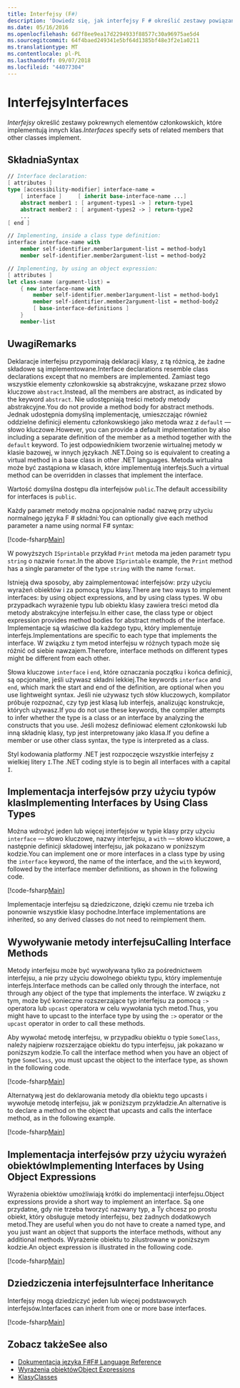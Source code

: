 ```yaml
---
title: Interfejsy (F#)
description: 'Dowiedz się, jak interfejsy F # określić zestawy powiązane elementy członkowskie, które implementują innych klas.'
ms.date: 05/16/2016
ms.openlocfilehash: 6d7f8ee9ea17d2294933f88577c30a96975ae5d4
ms.sourcegitcommit: 64f4baed249341e5bf64d1385bf48e3f2e1a0211
ms.translationtype: MT
ms.contentlocale: pl-PL
ms.lasthandoff: 09/07/2018
ms.locfileid: "44077304"
---
```

# <a name="interfaces"></a><span data-ttu-id="325e6-103">Interfejsy</span><span class="sxs-lookup"><span data-stu-id="325e6-103">Interfaces</span></span>

<span data-ttu-id="325e6-104">*Interfejsy* określić zestawy pokrewnych elementów członkowskich, które implementują innych klas.</span><span class="sxs-lookup"><span data-stu-id="325e6-104">*Interfaces* specify sets of related members that other classes implement.</span></span>

## <a name="syntax"></a><span data-ttu-id="325e6-105">Składnia</span><span class="sxs-lookup"><span data-stu-id="325e6-105">Syntax</span></span>

```fsharp
// Interface declaration:
[ attributes ]
type [accessibility-modifier] interface-name =
    [ interface ]     [ inherit base-interface-name ...]
    abstract member1 : [ argument-types1 -> ] return-type1
    abstract member2 : [ argument-types2 -> ] return-type2
    ...
[ end ]

// Implementing, inside a class type definition:
interface interface-name with
    member self-identifier.member1argument-list = method-body1
    member self-identifier.member2argument-list = method-body2

// Implementing, by using an object expression:
[ attributes ]
let class-name (argument-list) =
    { new interface-name with
        member self-identifier.member1argument-list = method-body1
        member self-identifier.member2argument-list = method-body2
        [ base-interface-definitions ]
    }
    member-list
```

## <a name="remarks"></a><span data-ttu-id="325e6-106">Uwagi</span><span class="sxs-lookup"><span data-stu-id="325e6-106">Remarks</span></span>

<span data-ttu-id="325e6-107">Deklaracje interfejsu przypominają deklaracji klasy, z tą różnicą, że żadne składowe są implementowane.</span><span class="sxs-lookup"><span data-stu-id="325e6-107">Interface declarations resemble class declarations except that no members are implemented.</span></span> <span data-ttu-id="325e6-108">Zamiast tego wszystkie elementy członkowskie są abstrakcyjne, wskazane przez słowo kluczowe `abstract`.</span><span class="sxs-lookup"><span data-stu-id="325e6-108">Instead, all the members are abstract, as indicated by the keyword `abstract`.</span></span> <span data-ttu-id="325e6-109">Nie udostępniają treści metody metody abstrakcyjne.</span><span class="sxs-lookup"><span data-stu-id="325e6-109">You do not provide a method body for abstract methods.</span></span> <span data-ttu-id="325e6-110">Jednak udostępnia domyślną implementację, umieszczając również oddzielne definicji elementu członkowskiego jako metoda wraz z `default` — słowo kluczowe.</span><span class="sxs-lookup"><span data-stu-id="325e6-110">However, you can provide a default implementation by also including a separate definition of the member as a method together with the `default` keyword.</span></span> <span data-ttu-id="325e6-111">To jest odpowiednikiem tworzenie wirtualnej metody w klasie bazowej, w innych językach .NET.</span><span class="sxs-lookup"><span data-stu-id="325e6-111">Doing so is equivalent to creating a virtual method in a base class in other .NET languages.</span></span> <span data-ttu-id="325e6-112">Metoda wirtualna może być zastąpiona w klasach, które implementują interfejs.</span><span class="sxs-lookup"><span data-stu-id="325e6-112">Such a virtual method can be overridden in classes that implement the interface.</span></span>

<span data-ttu-id="325e6-113">Wartość domyślna dostępu dla interfejsów `public`.</span><span class="sxs-lookup"><span data-stu-id="325e6-113">The default accessibility for interfaces is `public`.</span></span>

<span data-ttu-id="325e6-114">Każdy parametr metody można opcjonalnie nadać nazwę przy użyciu normalnego języka F # składni:</span><span class="sxs-lookup"><span data-stu-id="325e6-114">You can optionally give each method parameter a name using normal F# syntax:</span></span>

[!code-fsharp[Main](../../../samples/snippets/fsharp/lang-ref-1/snippet24032.fs)]

<span data-ttu-id="325e6-115">W powyższych `ISprintable` przykład `Print` metoda ma jeden parametr typu `string` o nazwie `format`.</span><span class="sxs-lookup"><span data-stu-id="325e6-115">In the above `ISprintable` example, the `Print` method has a single parameter of the type `string` with the name `format`.</span></span>

<span data-ttu-id="325e6-116">Istnieją dwa sposoby, aby zaimplementować interfejsów: przy użyciu wyrażeń obiektów i za pomocą typu klasy.</span><span class="sxs-lookup"><span data-stu-id="325e6-116">There are two ways to implement interfaces: by using object expressions, and by using class types.</span></span> <span data-ttu-id="325e6-117">W obu przypadkach wyrażenie typu lub obiektu klasy zawiera treści metod dla metody abstrakcyjne interfejsu.</span><span class="sxs-lookup"><span data-stu-id="325e6-117">In either case, the class type or object expression provides method bodies for abstract methods of the interface.</span></span> <span data-ttu-id="325e6-118">Implementacje są właściwe dla każdego typu, który implementuje interfejs.</span><span class="sxs-lookup"><span data-stu-id="325e6-118">Implementations are specific to each type that implements the interface.</span></span> <span data-ttu-id="325e6-119">W związku z tym metod interfejsu w różnych typach może się różnić od siebie nawzajem.</span><span class="sxs-lookup"><span data-stu-id="325e6-119">Therefore, interface methods on different types might be different from each other.</span></span>

<span data-ttu-id="325e6-120">Słowa kluczowe `interface` i `end`, które oznaczania początku i końca definicji, są opcjonalne, jeśli używasz składni lekkiej.</span><span class="sxs-lookup"><span data-stu-id="325e6-120">The keywords `interface` and `end`, which mark the start and end of the definition, are optional when you use lightweight syntax.</span></span> <span data-ttu-id="325e6-121">Jeśli nie używasz tych słów kluczowych, kompilator próbuje rozpoznać, czy typ jest klasą lub interfejs, analizując konstrukcje, których używasz.</span><span class="sxs-lookup"><span data-stu-id="325e6-121">If you do not use these keywords, the compiler attempts to infer whether the type is a class or an interface by analyzing the constructs that you use.</span></span> <span data-ttu-id="325e6-122">Jeśli możesz definiować element członkowski lub inną składnię klasy, typ jest interpretowany jako klasa.</span><span class="sxs-lookup"><span data-stu-id="325e6-122">If you define a member or use other class syntax, the type is interpreted as a class.</span></span>

<span data-ttu-id="325e6-123">Styl kodowania platformy .NET jest rozpoczęcie wszystkie interfejsy z wielkiej litery `I`.</span><span class="sxs-lookup"><span data-stu-id="325e6-123">The .NET coding style is to begin all interfaces with a capital `I`.</span></span>

## <a name="implementing-interfaces-by-using-class-types"></a><span data-ttu-id="325e6-124">Implementacja interfejsów przy użyciu typów klas</span><span class="sxs-lookup"><span data-stu-id="325e6-124">Implementing Interfaces by Using Class Types</span></span>

<span data-ttu-id="325e6-125">Można wdrożyć jeden lub więcej interfejsów w typie klasy przy użyciu `interface` — słowo kluczowe, nazwy interfejsu, a `with` — słowo kluczowe, a następnie definicji składowej interfejsu, jak pokazano w poniższym kodzie.</span><span class="sxs-lookup"><span data-stu-id="325e6-125">You can implement one or more interfaces in a class type by using the `interface` keyword, the name of the interface, and the `with` keyword, followed by the interface member definitions, as shown in the following code.</span></span>

[!code-fsharp[Main](../../../samples/snippets/fsharp/lang-ref-1/snippet2801.fs)]

<span data-ttu-id="325e6-126">Implementacje interfejsu są dziedziczone, dzięki czemu nie trzeba ich ponownie wszystkie klasy pochodne.</span><span class="sxs-lookup"><span data-stu-id="325e6-126">Interface implementations are inherited, so any derived classes do not need to reimplement them.</span></span>

## <a name="calling-interface-methods"></a><span data-ttu-id="325e6-127">Wywoływanie metody interfejsu</span><span class="sxs-lookup"><span data-stu-id="325e6-127">Calling Interface Methods</span></span>

<span data-ttu-id="325e6-128">Metody interfejsu może być wywoływana tylko za pośrednictwem interfejsu, a nie przy użyciu dowolnego obiektu typu, który implementuje interfejs.</span><span class="sxs-lookup"><span data-stu-id="325e6-128">Interface methods can be called only through the interface, not through any object of the type that implements the interface.</span></span> <span data-ttu-id="325e6-129">W związku z tym, może być konieczne rozszerzające typ interfejsu za pomocą `:>` operatora lub `upcast` operatora w celu wywołania tych metod.</span><span class="sxs-lookup"><span data-stu-id="325e6-129">Thus, you might have to upcast to the interface type by using the `:>` operator or the `upcast` operator in order to call these methods.</span></span>

<span data-ttu-id="325e6-130">Aby wywołać metodę interfejsu, w przypadku obiektu o typie `SomeClass`, należy najpierw rozszerzające obiektu do typu interfejsu, jak pokazano w poniższym kodzie.</span><span class="sxs-lookup"><span data-stu-id="325e6-130">To call the interface method when you have an object of type `SomeClass`, you must upcast the object to the interface type, as shown in the following code.</span></span>

[!code-fsharp[Main](../../../samples/snippets/fsharp/lang-ref-1/snippet2802.fs)]

<span data-ttu-id="325e6-131">Alternatywą jest do deklarowania metody dla obiektu tego upcasts i wywołuje metodę interfejsu, jak w poniższym przykładzie.</span><span class="sxs-lookup"><span data-stu-id="325e6-131">An alternative is to declare a method on the object that upcasts and calls the interface method, as in the following example.</span></span>

[!code-fsharp[Main](../../../samples/snippets/fsharp/lang-ref-1/snippet2803.fs)]

## <a name="implementing-interfaces-by-using-object-expressions"></a><span data-ttu-id="325e6-132">Implementacja interfejsów przy użyciu wyrażeń obiektów</span><span class="sxs-lookup"><span data-stu-id="325e6-132">Implementing Interfaces by Using Object Expressions</span></span>

<span data-ttu-id="325e6-133">Wyrażenia obiektów umożliwiają krótki do implementacji interfejsu.</span><span class="sxs-lookup"><span data-stu-id="325e6-133">Object expressions provide a short way to implement an interface.</span></span> <span data-ttu-id="325e6-134">Są one przydatne, gdy nie trzeba tworzyć nazwany typ, a Ty chcesz po prostu obiekt, który obsługuje metody interfejsu, bez żadnych dodatkowych metod.</span><span class="sxs-lookup"><span data-stu-id="325e6-134">They are useful when you do not have to create a named type, and you just want an object that supports the interface methods, without any additional methods.</span></span> <span data-ttu-id="325e6-135">Wyrażenie obiektu to zilustrowane w poniższym kodzie.</span><span class="sxs-lookup"><span data-stu-id="325e6-135">An object expression is illustrated in the following code.</span></span>

[!code-fsharp[Main](../../../samples/snippets/fsharp/lang-ref-1/snippet2804.fs)]

## <a name="interface-inheritance"></a><span data-ttu-id="325e6-136">Dziedziczenia interfejsu</span><span class="sxs-lookup"><span data-stu-id="325e6-136">Interface Inheritance</span></span>

<span data-ttu-id="325e6-137">Interfejsy mogą dziedziczyć jeden lub więcej podstawowych interfejsów.</span><span class="sxs-lookup"><span data-stu-id="325e6-137">Interfaces can inherit from one or more base interfaces.</span></span>

[!code-fsharp[Main](../../../samples/snippets/fsharp/lang-ref-1/snippet2805.fs)]

## <a name="see-also"></a><span data-ttu-id="325e6-138">Zobacz także</span><span class="sxs-lookup"><span data-stu-id="325e6-138">See also</span></span>

- [<span data-ttu-id="325e6-139">Dokumentacja języka F#</span><span class="sxs-lookup"><span data-stu-id="325e6-139">F# Language Reference</span></span>](index.md)
- [<span data-ttu-id="325e6-140">Wyrażenia obiektów</span><span class="sxs-lookup"><span data-stu-id="325e6-140">Object Expressions</span></span>](object-expressions.md)
- [<span data-ttu-id="325e6-141">Klasy</span><span class="sxs-lookup"><span data-stu-id="325e6-141">Classes</span></span>](classes.md)

